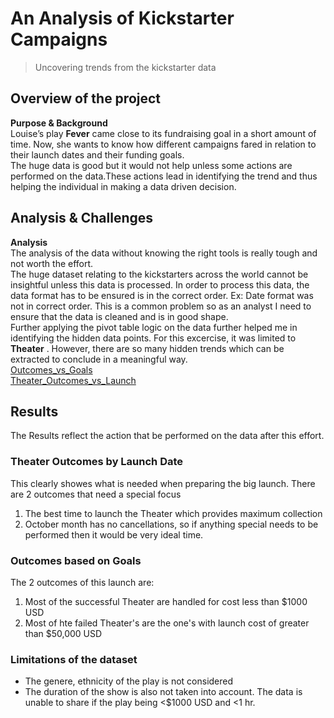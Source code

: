 # An Analysis of Kickstarter Campaigns
> Uncovering trends from the kickstarter data
## Overview of the project
**Purpose & Background** </br>
  Louise’s play **Fever** came close to its fundraising goal in a short amount of time. Now, she wants to know how different campaigns fared in relation to their launch dates and their funding goals.</br>
  The huge data is good but it would not help unless some actions are performed on the data.These actions lead in identifying the trend and thus helping the individual in making a data driven decision.
## Analysis & Challenges
**Analysis** </br>
The analysis of the data without knowing the right tools is really tough and not worth the effort.</br>
The huge dataset relating to the kickstarters across the world cannot be insightful unless this data is processed. In order to process this data, the data format has to be ensured is in the correct order. Ex: Date format was not in correct order. This is a common problem so as an analyst I need to ensure that the data is cleaned and is in good shape.</br>
Further applying the pivot table logic on the data further helped me in identifying the hidden data points. For this excercise, it was limited to **Theater** . However, there are so many hidden trends which can be extracted to conclude in a meaningful way.</br>
[Outcomes_vs_Goals](https://github.com/sikharavish/kickstarter-analysis/blob/main/resources/Outcomes_vs_Goals.png)</br>
[Theater_Outcomes_vs_Launch](https://github.com/sikharavish/kickstarter-analysis/blob/main/resources/Theater_Outcomes_vs_Launch.png)
## Results
The Results reflect the action that be performed on the data after this effort. </br>

### Theater Outcomes by Launch Date </br>
  This clearly showes what is needed when preparing the big launch. There are 2 outcomes that need a special focus </br>
  1. The best time to launch the Theater which provides maximum collection </br>
  2. October month has no cancellations, so if anything special needs to be performed then it would be very ideal time.</br>

### Outcomes based on Goals </br>
The 2 outcomes of this launch are: </br>
1. Most of the successful Theater are handled for cost less than $1000 USD </br>
2. Most of hte failed Theater's are the one's with launch cost of greater than $50,000 USD </br>

### Limitations of the dataset </br>
- The genere, ethnicity of the play is not considered </br>
- The duration of the show is also not taken into account. The data is unable to share if the play being <$1000 USD and <1 hr.
